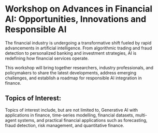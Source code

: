 # Workshop on Advances in Financial AI: Opportunities, Innovations and Responsible AI

The financial industry is undergoing a transformative shift fueled by rapid advancements in artificial intelligence. From algorithmic trading and fraud detection to personalized banking and investment strategies, AI is redefining how financial services operate. 

This workshop will bring together researchers, industry professionals, and policymakers to share the latest developments, address emerging challenges, and establish a roadmap for responsible AI integration in finance.

## Topics of Interest:

Topics of interest include, but are not limited to, Generative AI with applications in finance, time-series modelling, financial datasets, multi-agent systems, and practical financial applications such as forecasting, fraud detection, risk management, and quantitative finance.
